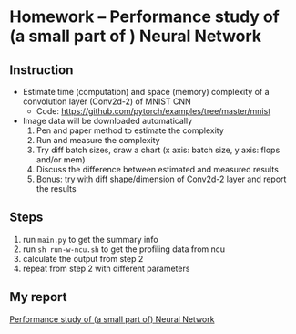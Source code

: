 # Homework – Performance study of (a small part of ) Neural Network

## Instruction
* Estimate time (computation) and space (memory) complexity of a convolution layer (Conv2d-2) of MNIST CNN 
    * Code: https://github.com/pytorch/examples/tree/master/mnist
* Image data will be downloaded automatically
    1. Pen and paper method to estimate the complexity
    2. Run and measure the complexity
    3. Try diff batch sizes, draw a chart (x axis: batch size, y axis: flops and/or mem)
    4. Discuss the difference between estimated and measured results
    5. Bonus: try with diff shape/dimension of Conv2d-2 layer and report the results

## Steps
1. run `main.py` to get the summary info
2. run `sh run-w-ncu.sh` to get the profiling data from ncu
3. calculate the output from step 2
4. repeat from step 2 with different parameters

## My report
[Performance study of (a small part of) Neural Network](https://docs.google.com/document/d/1ShEA3ymjcTHogRragjAD1FtlzCPoVG0h2EN179nXhKg/edit)
